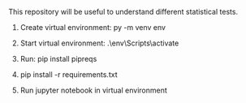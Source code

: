 This repository will be useful to understand different statistical tests.

1) Create virtual environment: py -m venv env

2) Start virtual environment: .\env\Scripts\activate

3) Run: pip install pipreqs

4) pip install -r requirements.txt

5) Run jupyter notebook in virtual environment
